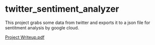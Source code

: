 # twitter_sentiment_analyzer

This project grabs some data from twitter and exports it to a json file for
sentitment analysis by google cloud. 


[Project Writeup.pdf](https://github.com/rluuy/Twitter_Covid_Sentiment_Analysis/files/7369361/Project.Writeup.pdf)
